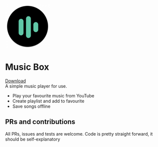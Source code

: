 ![Music Box](./android/app/src/main/res/mipmap-xxhdpi/ic_launcher_round.png)
# Music Box
[Download](https://iridescent-trifle-5d3757.netlify.app/#/)
<br/>
A simple music player for use.
- Play your favourite music from YouTube
- Create playlist and add to favourite
- Save songs offline

## PRs and contributions
All PRs, issues and tests are welcome. Code is pretty straight forward, it should be self-explanatory